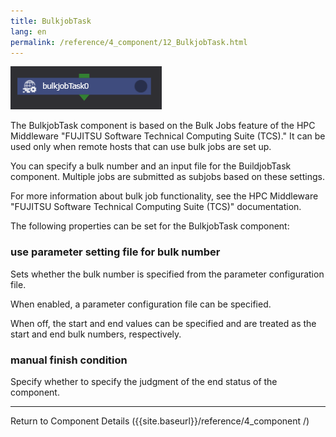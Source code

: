 ```yaml
---
title: BulkjobTask
lang: en
permalink: /reference/4_component/12_BulkjobTask.html
---
```


![img](./img/bulkjobTask.png)

The BulkjobTask component is based on the Bulk Jobs feature of the HPC Middleware "FUJITSU Software Technical Computing Suite (TCS)."
It can be used only when remote hosts that can use bulk jobs are set up.

You can specify a bulk number and an input file for the BuildjobTask component.
Multiple jobs are submitted as subjobs based on these settings.

For more information about bulk job functionality, see the HPC Middleware "FUJITSU Software Technical Computing Suite (TCS)" documentation.

The following properties can be set for the BulkjobTask component:

### use parameter setting file for bulk number
Sets whether the bulk number is specified from the parameter configuration file.

When enabled, a parameter configuration file can be specified.

When off, the start and end values can be specified and are treated as the start and end bulk numbers, respectively.

### manual finish condition
Specify whether to specify the judgment of the end status of the component.

--------
Return to Component Details ({{site.baseurl}}/reference/4_component /)

